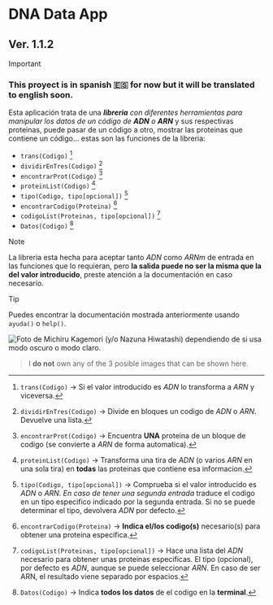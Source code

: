 # DNA Data App
## Ver. 1.1.2

> [!IMPORTANT]
> ### This proyect is in spanish :es: for now but it will be translated to english soon.

Esta aplicación trata de una _**libreria** con diferentes herramientas para manipular los datos de un código de **ADN** o **ARN**_ y sus respectivas proteinas, puede pasar de un código a otro, mostrar las proteinas que contiene un código... estas son las funciones de la libreria:


  - `trans(Codigo)` [^1]  
  - `dividirEnTres(Codigo)` [^2]
  - `encontrarProt(Codigo)` [^3]
  - `proteinList(Codigo)` [^4]
  - `tipo(Codigo, tipo[opcional])` [^5]
  - `encontrarCodigo(Proteina)` [^6]
  - `codigoList(Proteinas, tipo[opcional])` [^7]
  - `Datos(Codigo)` [^8]



> [!NOTE]
> La libreria esta hecha para aceptar tanto _ADN_ como _ARNm_ de entrada en las funciones que lo requieran, pero **la salida puede no ser la misma que la del valor introducido**, preste atención a la documentación en caso necesarío.

> [!TIP]
> Puedes encontrar la documentación mostrada anteriormente usando `ayuda()` o `help()`.
‎ ‎ ‎ ‎
[^1]: `trans(Codigo)` -> Si el valor introducido es _ADN_ lo transforma a _ARN_ y viceversa.
[^2]: `dividirEnTres(Codigo)` -> Divide en bloques un codigo de _ADN_ o _ARN_. Devuelve una lista.
[^3]: `encontrarProt(Codigo)` -> Encuentra **UNA** proteina de un bloque de codigo (se convierte a _ARN_ de forma automatica).
[^4]: `proteinList(Codigo)` -> Transforma una tira de _ADN_ (o varios _ARN_ en una sola tira) en **todas** las proteinas que contiene esa informacion.
[^5]: `tipo(Codigo, tipo[opcional])` -> Comprueba si el valor introducido es _ADN_ o _ARN_. _En caso de tener una segunda entrada_ traduce el codigo en un tipo especifico indicado por la segunda entrada. Si no se puede determinar el tipo, devolvera _ADN_ por defecto.
[^6]: `encontrarCodigo(Proteina)` -> **Indica el/los codigo(s)** necesario(s) para obtener una proteina especifica.
[^7]: `codigoList(Proteinas, tipo[opcional])` -> Hace una lista del _ADN_ necesario para obtener unas proteinas especificas. El tipo (opcional), por defecto es _ADN_, aunque se puede seleccionar _ARN_. En caso de ser ARN, el resultado viene separado por espacios.
[^8]: `Datos(Codigo)` -> Indica **todos los datos** de el codigo en la **terminal**.


<picture>
  <source media="(prefers-color-scheme: dark)" srcset="https://github.com/superboom12s/DNA_Data_App/assets/85897199/9b7fa662-d65e-42c5-813d-cf9c339a7c69">
  <source media="(prefers-color-scheme: light)" srcset="https://github.com/superboom12s/DNA_Data_App/assets/85897199/b8da79ae-efcc-4274-99a8-f1fccb57647a">
  <img alt="Foto de Michiru Kagemori (y/o Nazuna Hiwatashi) dependiendo de si usa modo oscuro o modo claro." src="https://github.com/superboom12s/DNA_Data_App/assets/85897199/0c1cc0c2-3d0c-44f0-bf3c-f59c002fcfd7">
</picture>

> I **do not** own any of the 3 posible images that can be shown here.
